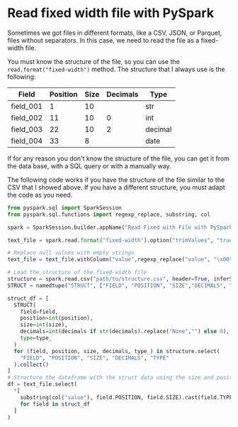 # Read fixed width file with PySpark

Sometimes we got files in different formats, like a CSV, JSON, or Parquet, files
without separators. In this case, we need to read the file as a fixed-width file.

You must know the structure of the file, so you can use the `read.format("fixed-width")`
method. The structure that I always use is the following:

| Field | Position | Size | Decimals | Type |
| ----- | -------- | ---- | -------- | ---- |
| field_001 | 1 | 10 | | str |
| field_002 | 11 | 10 | 0 | int |
| field_003 | 22 | 10 | 2 | decimal |
| field_004 | 33 | 8 | | date |

If for any reason you don't know the structure of the file, you can get it from
the data base, with a SQL query or with a manually way.

The following code works if you have the structure of the file similar to the CSV
that I showed above. If you have a different structure, you must adapt the code
as you need.

```python
from pyspark.sql import SparkSession
from pyspark.sql.functions import regexp_replace, substring, col

spark = SparkSession.builder.appName("Read Fixed with File with PySpark").getOrCreate()

text_file = spark.read.format("fixed-width").option("trimValues", "true").text("path/to/data.txt")

# Replace null values with empty strings
text_file = text_file.withColumn("value",regexp_replace("value", "\x00", " ")) # Optional

# Load the structure of the fixed-width file
structure = spark.read.csv("path/to/structure.csv", header=True, inferSchema=True)
STRUCT = namedtupe("STRUCT", ["FIELD", "POSITION", "SIZE","DECIMALS", "TYPE"])

struct_df = [
  STRUCT(
    field=field,
    position=int(position),
    size=int(size),
    decimals=int(decimals if str(decimals).replace("None","") else 0),
    type=type_
  )
  for (field, position, size, decimals, type_) in structure.select(
    "FIELD", "POSITION", "SIZE", "DECIMALS", "TYPE"
  ).collect()
]
# Structure the dataframe with the struct data using the size and positions
df = text_file.select(
  *[
    substring(col("value"), field.POSITION, field.SIZE).cast(field.TYPE).alias(field.FIELD)
    for field in struct_df
  ]
)
```
